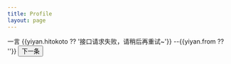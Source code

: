```yaml
---
title: Profile
layout: page
---
```


<script setup>
import {ref,onMounted} from 'vue'

const yiyan = ref('')

const getYiyan = async () => {
 const res = await fetch('https://v1.hitokoto.cn/')
 const data = await res.json()
 yiyan.value = data
}

onMounted(async()=>{
  await getYiyan()
})

</script>

<div :class="$style.yiyan">
<span>一言</span>
<span :class="$style.hitokoto"> {{yiyan.hitokoto ?? '接口请求失败，请稍后再重试~'}} --{{yiyan.from ?? ''}}
</span>
<button :class="$style.button" @click="getYiyan">下一条</button>

</div>

<style module>
.yiyan {
  margin-top: 20px;
  display:flex;
  flex-direction: column;
  align-items: center;
  font-size: 20px;
}

.button {
  color: #666;
  font-weight: bold;
  border:1px solid #ccc;
  padding: 1px 10px;
  border-radius: 5px;
  margin-top: 10px;
}
.button:hover{
  background-color: rgba(0,0,0,0.02);
  color:#555
}

.hitokoto {
  cursor: pointer;
  background: linear-gradient(to right,#742f2b,#146420) no-repeat right bottom;
  background-size:0% 2px;
  transition:background-size 1s;
  padding: 5px 10px;
}

.hitokoto:hover {
  background-position:left bottom;
  background-size:100% 2px;
}

</style>

